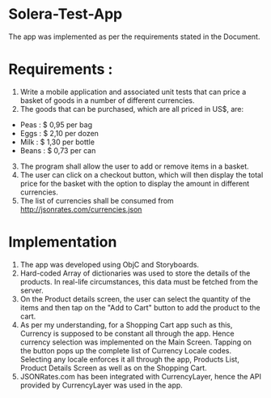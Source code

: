 Solera-Test-App
=========
The app was implemented as per the requirements stated in the Document.

Requirements :
=========

1. Write a mobile application and associated unit tests that can price a basket of goods in a number of different currencies.
2. The goods that can be purchased, which are all priced in US$, are:
  - Peas : $ 0,95 per bag
  - Eggs : $ 2,10 per dozen
  - Milk : $ 1,30 per bottle
  - Beans : $ 0,73 per can
3. The program shall allow the user to add or remove items in a basket.
4. The user can click on a checkout button, which will then display the total price for the basket with the option to display the amount in different currencies.
5. The list of currencies shall be consumed from http://jsonrates.com/currencies.json
  

Implementation
=========
1. The app was developed using ObjC and Storyboards. 
2. Hard-coded Array of dictionaries was used to store the details of the products. In real-life circumstances, this data must be fetched from the server.
3. On the Product details screen, the user can select the quantity of the items and then tap on the "Add to Cart" button to add the product to the cart.
4. As per my understanding, for a Shopping Cart app such as this, Currency is supposed to be constant all through the app. Hence currency selection was implemented on the Main Screen. Tapping on the button pops up the complete list of Currency Locale codes. Selecting any locale enforces it all through the app, Products List, Product Details Screen as well as on the Shopping Cart.
5. JSONRates.com has been integrated with CurrencyLayer, hence the API provided by CurrencyLayer was used in the app.
